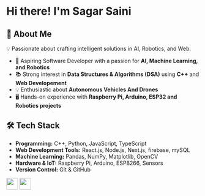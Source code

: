 # Hi there! I'm Sagar Saini

## 🚀 About Me

💡 Passionate about crafting intelligent solutions in AI, Robotics, and Web.

- 🎯 Aspiring Software Developer with a passion for **AI, Machine Learning, and Robotics**
- 📚 Strong interest in **Data Structures & Algorithms (DSA)** using **C++** and **Web Developement**
- 💡 Enthusiastic about **Autonomous Vehicles And Drones**
- 🖥️ Hands-on experience with **Raspberry Pi, Arduino, ESP32 and Robotics projects**

## 🛠️ Tech Stack

- **Programming:** C++, Python, JavaScript, TypeScript
- **Web Development Tools:** React.js, Node.js, Next.js, firebase, mySQL
- **Machine Learning:** Pandas, NumPy, Matplotlib, OpenCV
- **Hardware & IoT:** Raspberry Pi, Arduino, ESP8266, Sensors
- **Version Control:** Git & GitHub


<img width="30px" src="https://cdn.jsdelivr.net/gh/devicons/devicon@latest/icons/c/c-original.svg" />
<img width="30px" src="https://cdn.jsdelivr.net/gh/devicons/devicon@latest/icons/cplusplus/cplusplus-original.svg" />


